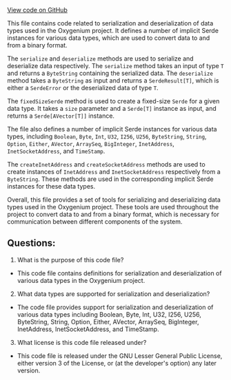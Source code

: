 [View code on GitHub](https://github.com/oxygenium/oxygenium/serde/src/main/scala/org/oxygenium/serde/package.scala)

This file contains code related to serialization and deserialization of data types used in the Oxygenium project. It defines a number of implicit Serde instances for various data types, which are used to convert data to and from a binary format. 

The `serialize` and `deserialize` methods are used to serialize and deserialize data respectively. The `serialize` method takes an input of type `T` and returns a `ByteString` containing the serialized data. The `deserialize` method takes a `ByteString` as input and returns a `SerdeResult[T]`, which is either a `SerdeError` or the deserialized data of type `T`. 

The `fixedSizeSerde` method is used to create a fixed-size `Serde` for a given data type. It takes a `size` parameter and a `Serde[T]` instance as input, and returns a `Serde[AVector[T]]` instance. 

The file also defines a number of implicit Serde instances for various data types, including `Boolean`, `Byte`, `Int`, `U32`, `I256`, `U256`, `ByteString`, `String`, `Option`, `Either`, `AVector`, `ArraySeq`, `BigInteger`, `InetAddress`, `InetSocketAddress`, and `TimeStamp`. 

The `createInetAddress` and `createSocketAddress` methods are used to create instances of `InetAddress` and `InetSocketAddress` respectively from a `ByteString`. These methods are used in the corresponding implicit Serde instances for these data types. 

Overall, this file provides a set of tools for serializing and deserializing data types used in the Oxygenium project. These tools are used throughout the project to convert data to and from a binary format, which is necessary for communication between different components of the system.
## Questions: 
 1. What is the purpose of this code file?
- This code file contains definitions for serialization and deserialization of various data types in the Oxygenium project.

2. What data types are supported for serialization and deserialization?
- The code file provides support for serialization and deserialization of various data types including Boolean, Byte, Int, U32, I256, U256, ByteString, String, Option, Either, AVector, ArraySeq, BigInteger, InetAddress, InetSocketAddress, and TimeStamp.

3. What license is this code file released under?
- This code file is released under the GNU Lesser General Public License, either version 3 of the License, or (at the developer's option) any later version.